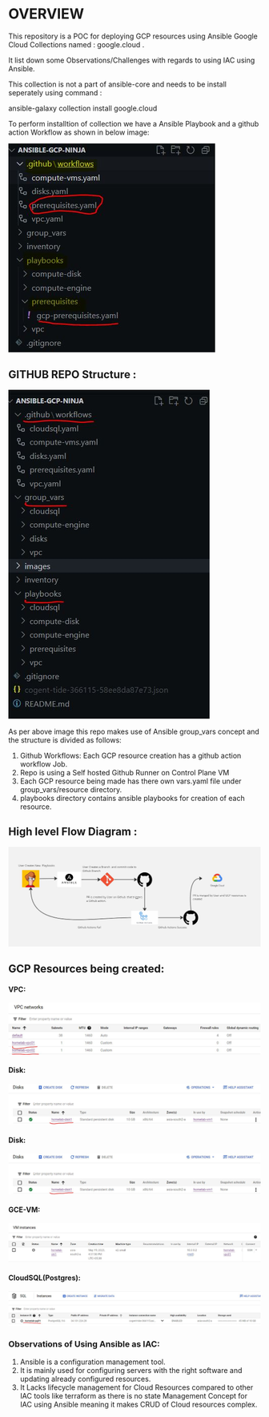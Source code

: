 # OVERVIEW

This repository is a POC for deploying GCP resources using Ansible Google Cloud Collections named : google.cloud .

It list down some Observations/Challenges with regards to using IAC using Ansible.

This collection is not a part of ansible-core and needs to be install seperately using command :

ansible-galaxy collection install google.cloud

To perform installtion of collection we have a Ansible Playbook and a github action Workflow as shown in below image:

![Pre-requistes](images/pre-requistes.JPG)


## GITHUB REPO Structure :

![Repo-Structure](images/Repo_Structure.JPG)

As per above image this repo makes use of Ansible group_vars concept and the structure is divided as follows:

1. Github Workflows: Each GCP resource creation has a github action workflow Job.
2. Repo is using a Self hosted Github Runner on Control Plane VM
3. Each GCP resource being made has there own vars.yaml file under group_vars/resource directory.
4. playbooks directory contains ansible playbooks for creation of each resource.


## High level Flow Diagram :

![HLD](images/Ansible_IAC_GCP.JPG)


## GCP Resources being created: 
#### VPC:
![VPC](images/vpc.JPG)

#### Disk:
![VPC](images/disk.JPG)

#### Disk:
![DISK](images/disk.JPG)

#### GCE-VM:
![GCE](images/GCE-VM.JPG)

#### CloudSQL(Postgres):
![CloudSQL](images/cloudsql-postgres.JPG)

### Observations of Using Ansible as IAC:

1. Ansible is a configuration management tool.
2. It is mainly used for configuring servers with the right software and updating already configured resources.
3. It Lacks lifecycle management for Cloud Resources compared to other IAC tools like terraform as there is no state    Management Concept for IAC using Ansible meaning it makes CRUD of Cloud resources complex.
